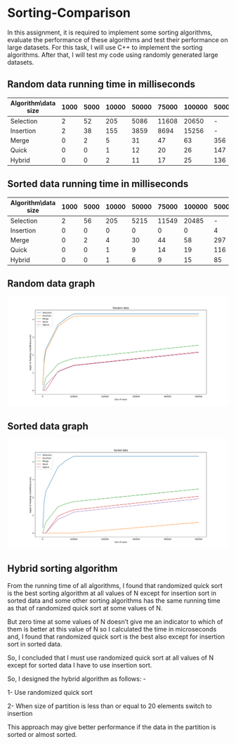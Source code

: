 # Sorting-Comparison

In this assignment, it is required to implement some sorting algorithms, evaluate the performance of these algorithms and test their performance on large datasets. For this task, I will use C++ to implement the sorting algorithms. After that, I will test my code using randomly generated large datasets.

## Random data running time in milliseconds

Algorithm\data size   |1000 | 5000 | 10000 | 50000 | 75000 | 100000 | 500000
----- | ----- | ----- | ------ | ----- | ------ | -----| ----  
Selection |	2 |	52 | 205 | 5086 | 11608 | 20650 | -
Insertion| 2 | 38| 155| 3859| 8694 | 15256| -
Merge    | 0 | 2 | 5  | 31  | 47   | 63   | 356
Quick    | 0 | 0 | 1  | 12  | 20   | 26   | 147
Hybrid   | 0 | 0 | 2  | 11  | 17   | 25   | 136

## Sorted data running time in milliseconds

Algorithm\data size |1000 |5000   |10000   |50000   |75000  |100000 |500000
----- | ----- | ----- | ------ | ----- | ------ | -----| ----  
Selection	|2    |56     |205     |5215    |11549  |20485  |-
Insertion	|0    |0      |0       |0       | 0     |0      |4
Merge	    |0    |2      |4       |30      | 44    |58     |297
Quick	    |0    |0      |1       |9       | 14    |19     |116
Hybrid	    |0    |0      |1       |6       | 9     |15     |85


## Random data graph

![Random data graph](Random.png)

## Sorted data graph

![Random data graph](Sorted.png)

## Hybrid sorting algorithm

From the running time of all algorithms, I found that randomized quick sort is the best sorting algorithm at all values of N except for insertion sort in sorted data and some other sorting algorithms has the same running time as that of randomized quick sort at some values of N.

But zero time at some values of N doesn’t give me an indicator to which of them is better at this value of N so I calculated the time in microseconds and, I found that randomized quick sort is the best also except for insertion sort in sorted data.

So, I concluded that I must use randomized quick sort at all values of N except for sorted data I have to use insertion sort.

So, I designed the hybrid algorithm as follows: -

1- Use randomized quick sort

2- When size of partition is less than or equal to 20 elements switch to insertion

This approach may give better performance if the data in the partition is sorted or almost sorted.